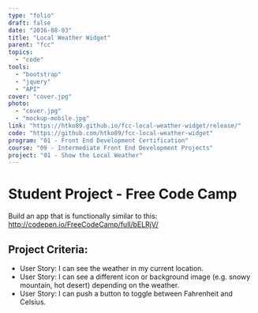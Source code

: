 ```yaml
---
type: "folio"
draft: false
date: "2016-08-03"
title: "Local Weather Widget"
parent: "fcc"
topics:
  - "code"
tools:
  - "bootstrap"
  - "jquery"
  - "API"
cover: "cover.jpg"
photo:
  - "cover.jpg"
  - "mockup-mobile.jpg"
link: "https://htko89.github.io/fcc-local-weather-widget/release/"
code: "https://github.com/htko89/fcc-local-weather-widget"
program: "01 - Front End Development Certification"
course: "09 - Intermediate Front End Development Projects"
project: "01 - Show the Local Weather"
---
```

# Student Project - Free Code Camp
Build an app that is functionally similar to this: http://codepen.io/FreeCodeCamp/full/bELRjV/

## Project Criteria:
* User Story: I can see the weather in my current location.
* User Story: I can see a different icon or background image (e.g. snowy mountain, hot desert) depending on the weather.
* User Story: I can push a button to toggle between Fahrenheit and Celsius.
